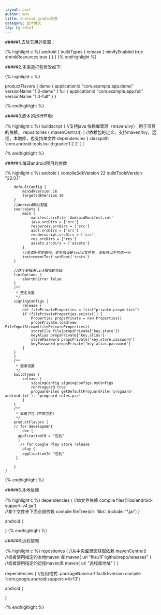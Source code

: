 ```yaml
---
layout: post
author: mxn
title: android gradle配置
category: 技术博文
tag: [gradle]
---
```



#####1.去除无用的资源：

{% highlight c %}
android {
    buildTypes {
        release {
            minifyEnabled true
            shrinkResources true
        }
    }
}
{% endhighlight %}


#####2.多渠道打包修改如下:

{% highlight c %}

productFlavors {
        demo {
            applicationId "com.example.app.demo"
            versionName "1.0-demo"
        }
        full {
            applicationId "com.example.app.full"
            versionName "1.0-full"
        }
    }


{% endhighlight %}

#####3.脚本的运行环境:

{% highlight c %}
 buildscript {
         //支持java 依赖库管理（maven/ivy）,用于项目的依赖。
     repositories {
            mavenCentral()
        }
        //依赖包的定义。支持maven/ivy，远程，本地库，也支持单文件
        dependencies {
            classpath 'com.android.tools.build:gradle:1.2.2'
        }
    }

{% endhighlight %}

<!-- more -->

#####4.编译android项目的参数

{% highlight c %}
android {
        compileSdkVersion 22
        buildToolsVersion "22.0.1"
     
        defaultConfig {
            minSdkVersion 16
            targetSdkVersion 20
        }
        //Android默认配置
        sourceSets {
            main {
                manifest.srcFile 'AndroidManifest.xml'
                java.srcDirs = ['src']
                resources.srcDirs = ['src']
                aidl.srcDirs = ['src']
                renderscript.srcDirs = ['src']
                res.srcDirs = ['res']
                assets.srcDirs = ['assets']
            }
            //测试所在的路径，这里假设是tests文件夹，没有可以不写这一行
            instrumentTest.setRoot('tests')
        }
         
        //这个是解决lint报错的代码
        lintOptions {
            abortOnError false
        }
        /**
         * 签名设置
         */
        signingConfigs {
            release {
            def filePrivateProperties = file("private.properties")
            if (filePrivateProperties.exists()) {
                Properties propsPrivate = new Properties()
                propsPrivate.load(new FileInputStream(filePrivateProperties))
                storeFile file(propsPrivate['key.store'])
                keyAlias propsPrivate['key.alias']
                storePassword propsPrivate['key.store.password']
                keyPassword propsPrivate['key.alias.password']
            }
        }
        }
        /**
         * 混淆设置
         */
        buildTypes {
            release {
                signingConfig signingConfigs.myConfigs
                runProguard true
                proguardFiles getDefaultProguardFile('proguard-android.txt'), 'proguard-rules.pro'
            }
        }
        /**
         * 渠道打包（不同包名）
         */
        productFlavors {
        // for development
            dev {
          applicationId = "包名"
          }
           // for Google Play Store release
            play {
            applicationId "包名"
         }
        
        }
    }
{% endhighlight %}


#####5.本地依赖

{% highlight c %}
dependencies { 
        //单文件依赖
    compile files('libs/android-support-v4.jar')   
    //某个文件夹下面全部依赖
    compile fileTree(dir: 'libs', include: '*.jar')
}
 
android {
     
}
{% endhighlight %}

#####6.远程依赖

{% highlight c %}
repositories { 
        //从中央库里面获取依赖
    mavenCentral()  
    //或者使用指定的本地maven 库
    maven{
        url "file://F:/githubrepo/releases"
    }   
    //或者使用指定的远程maven库
    maven{
        url "远程库地址"
    }
}
 
dependencies { 
        //应用格式: packageName:artifactId:version
    compile 'com.google.android:support-v4:r13'}
 
android {
 
}

{% endhighlight %}
